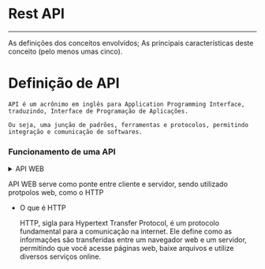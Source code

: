Rest API<a name="TOP"></a>
===================
- - - - 
As definições dos conceitos envolvidos;
As principais características deste conceito (pelo menos umas cinco).

# Definição de API #

    API é um acrônimo em inglês para Application Programming Interface, traduzindo, Interface de Programação de Aplicações.

    Ou seja, uma junção de padrões, ferramentas e protocolos, permitindo integração e comunicação de softwares.


### Funcionamento de uma API ###    

<details>
  <summary>API WEB</summary>
  <p>TESTE</p>
</details>
            
API WEB serve como ponte entre cliente e servidor, sendo utilizado protpolos web, como o HTTP
* O que é HTTP


    HTTP, sigla para Hypertext Transfer Protocol, é um protocolo fundamental para a comunicação na internet. Ele define como as informações são transferidas entre um navegador web e um servidor, permitindo que você acesse páginas web, baixe arquivos e utilize diversos serviços online.
        
